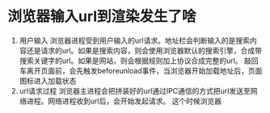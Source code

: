 # 浏览器输入url到渲染发生了啥

1. 用户输入
浏览器进程受到用户输入的url请求。地址栏会判断输入的是搜索内容还是请求的url。如果是搜索内容，则会使用浏览器默认的搜索引擎，合成带搜索关键字的url。如果是网站，则会根据规则加上协议合成完整的url。
敲回车离开页面前，会先触发beforeunload事件，当浏览器开始加载地址后，页面图标进入加载状态
2. url请求过程
浏览器主进程会把拼装好的url通过IPC通信的方式把url发送至网络进程。网络进程收到url后，会开始发起请求。
这个时候浏览器